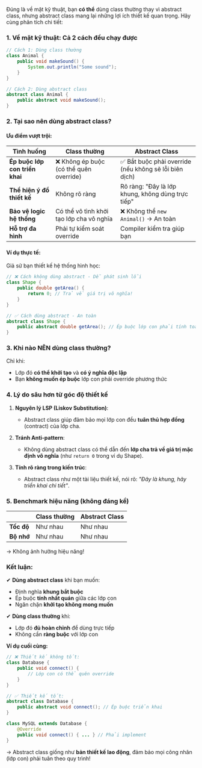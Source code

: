 Đúng là về mặt kỹ thuật, bạn **có thể** dùng class thường thay vì abstract class, nhưng abstract class mang lại những lợi ích thiết kế quan trọng. Hãy cùng phân tích chi tiết:

### **1. Về mặt kỹ thuật: Cả 2 cách đều chạy được**
```java
// Cách 1: Dùng class thường
class Animal {
    public void makeSound() {
        System.out.println("Some sound");
    }
}

// Cách 2: Dùng abstract class
abstract class Animal {
    public abstract void makeSound();
}
```

### **2. Tại sao nên dùng abstract class?**
#### **Ưu điểm vượt trội:**
| **Tình huống**              | **Class thường**                          | **Abstract Class**                     |
|-----------------------------|------------------------------------------|----------------------------------------|
| **Ép buộc lớp con triển khai** | ❌ Không ép buộc (có thể quên override) | ✅ Bắt buộc phải override (nếu không sẽ lỗi biên dịch) |
| **Thể hiện ý đồ thiết kế**  | Không rõ ràng                           | Rõ ràng: "Đây là lớp khung, không dùng trực tiếp" |
| **Bảo vệ logic hệ thống**   | Có thể vô tình khởi tạo lớp cha vô nghĩa | ❌ Không thể `new Animal()` → An toàn  |
| **Hỗ trợ đa hình**          | Phải tự kiểm soát override              | Compiler kiểm tra giúp bạn             |

#### **Ví dụ thực tế:**
Giả sử bạn thiết kế hệ thống hình học:
```java
// ❌ Cách không dùng abstract - Dễ phát sinh lỗi
class Shape {
    public double getArea() {
        return 0; // Trả về giá trị vô nghĩa!
    }
}

// ✅ Cách dùng abstract - An toàn
abstract class Shape {
    public abstract double getArea(); // Ép buộc lớp con phải tính toán
}
```

### **3. Khi nào NÊN dùng class thường?**
Chỉ khi:
- Lớp đó **có thể khởi tạo** và **có ý nghĩa độc lập**
- Bạn **không muốn ép buộc** lớp con phải override phương thức

### **4. Lý do sâu hơn từ góc độ thiết kế**
1. **Nguyên lý LSP (Liskov Substitution)**:
   - Abstract class giúp đảm bảo mọi lớp con đều **tuân thủ hợp đồng** (contract) của lớp cha.

2. **Tránh Anti-pattern**:
   - Không dùng abstract class có thể dẫn đến **lớp cha trả về giá trị mặc định vô nghĩa** (như `return 0` trong ví dụ Shape).

3. **Tính rõ ràng trong kiến trúc**:
   - Abstract class như một tài liệu thiết kế, nói rõ: *"Đây là khung, hãy triển khai chi tiết"*.

### **5. Benchmark hiệu năng (không đáng kể)**
|               | Class thường | Abstract Class |
|---------------|-------------|----------------|
| **Tốc độ**    | Như nhau    | Như nhau       |
| **Bộ nhớ**    | Như nhau    | Như nhau       |

→ Không ảnh hưởng hiệu năng!

### **Kết luận:**
✔ **Dùng abstract class** khi bạn muốn:
- Định nghĩa **khung bắt buộc**
- Ép buộc **tính nhất quán** giữa các lớp con
- Ngăn chặn **khởi tạo không mong muốn**

✔ **Dùng class thường** khi:
- Lớp đó **đủ hoàn chỉnh** để dùng trực tiếp
- Không cần **ràng buộc** với lớp con

**Ví dụ cuối cùng:**
```java
// ❌ Thiết kế không tốt:
class Database {
    public void connect() { 
        // Lớp con có thể quên override
    }
}

// ✅ Thiết kế tốt:
abstract class Database {
    public abstract void connect(); // Ép buộc triển khai
}

class MySQL extends Database {
    @Override
    public void connect() { ... } // Phải implement
}
```

→ Abstract class giống như **bản thiết kế lao động**, đảm bảo mọi công nhân (lớp con) phải tuân theo quy trình!
